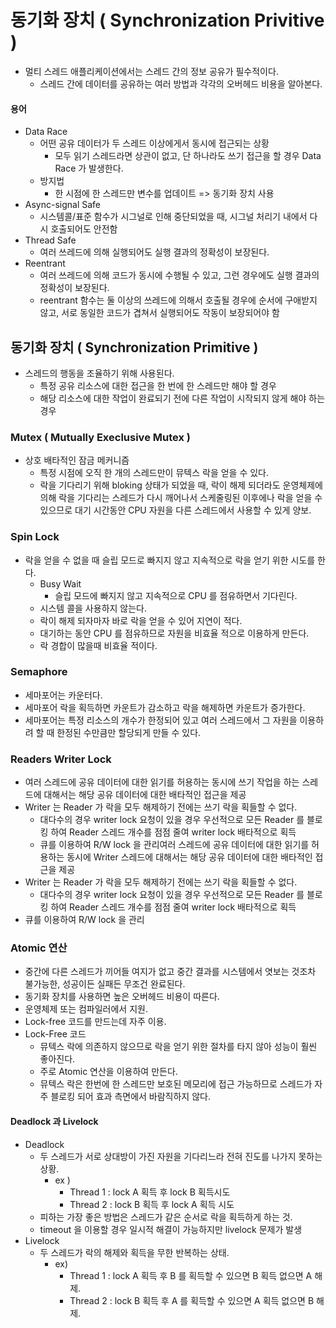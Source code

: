 # 동기화 장치 ( Synchronization Privitive )
* 멀티 스레드 애플리케이션에서는 스레드 간의 정보 공유가 필수적이다. 
	- 스레드 간에 데이터를 공유하는 여러 방법과 각각의 오버헤드 비용을 알아본다.


#### 용어
* Data Race
	* 어떤 공유 데이터가 두 스레드 이상에게서 동시에 접근되는 상황
		- 모두 읽기 스레드라면 상관이 없고, 단 하나라도 쓰기 접근을 할 경우 Data Race 가 발생한다.
	* 방지법
		- 한 시점에 한 스레드만 변수를 업데이트 => 동기화 장치 사용
* Async-signal Safe
	- 시스템콜/표준 함수가 시그널로 인해 중단되었을 때, 시그널 처리기 내에서 다시 호출되어도 안전함
* Thread Safe
	- 여러 쓰레드에 의해 실행되어도 실행 결과의 정확성이 보장된다.
* Reentrant
	- 여러 쓰레드에 의해 코드가 동시에 수행될 수 있고, 그런 경우에도 실행 결과의 정확성이 보장된다.
	- reentrant 함수는 둘 이상의 쓰레드에 의해서 호출될 경우에 순서에 구애받지 않고, 
	서로 동일한 코드가 겹쳐서 실행되어도 작동이 보장되어야 함


## 동기화 장치 ( Synchronization Primitive )
* 스레드의 행동을 조율하기 위해 사용된다.
	- 특정 공유 리소스에 대한 접근을 한 번에 한 스레드만 해야 할 경우
	- 해당 리소스에 대한 작업이 완료되기 전에 다른 작업이 시작되지 않게 해야 하는 경우


### Mutex ( Mutually Execlusive Mutex )
* 상호 배타적인 잠금 메커니즘
	* 특정 시점에 오직 한 개의 스레드만이 뮤텍스 락을 얻을 수 있다.
	* 락을 기다리기 위해 bloking 상태가 되었을 때, 락이 해제 되더라도 운영체제에 의해 
	락을 기다리는 스레드가 다시 깨어나서 스케줄링된 이후에나 락을 얻을 수 있으므로
	대기 시간동안 CPU 자원을 다른 스레드에서 사용할 수 있게 양보.


### Spin Lock
* 락을 얻을 수 없을 때 슬립 모드로 빠지지 않고 지속적으로 락을 얻기 위한 시도를 한다.
	- Busy Wait
		- 슬립 모드에 빠지지 않고 지속적으로 CPU 를 점유하면서 기다린다.
	- 시스템 콜을 사용하지 않는다.
	- 락이 해제 되자마자 바로 락을 얻을 수 있어 지연이 적다.
	- 대기하는 동안 CPU 를 점유하므로 자원을 비효율 적으로 이용하게 만든다.
	- 락 경합이 많을때 비효율 적이다.


### Semaphore
* 세마포어는 카운터다.
* 세마포어 락을 획득하면 카운트가 감소하고 락을 해제하면 카운트가 증가한다.
* 세마포어는 특정 리소스의 개수가 한정되어 있고 여러 스레드에서 그 자원을 이용하려 할 때 
한정된 수만큼만 할당되게 만들 수 있다.


### Readers Writer Lock
* 여러 스레드에 공유 데이터에 대한 읽기를 허용하는 동시에 쓰기 작업을 하는 스레드에 대해서는
해당 공유 데이터에 대한 배타적인 접근을 제공
* Writer 는 Reader 가 락을 모두 해제하기 전에는 쓰기 락을 획들할 수 없다.
	- 대다수의 경우 writer lock 요청이 있을 경우 우선적으로 모든 Reader 를 블로킹 하여 
	Reader 스레드 개수를 점점 줄여 writer lock 배타적으로 획득
	- 큐를 이용하여 R/W lock 을 관리여러 스레드에 공유 데이터에 대한 읽기를 허용하는 동시에 
	Writer 스레드에 대해서는 해당 공유 데이터에 대한 배타적인 접근을 제공
* Writer 는 Reader 가 락을 모두 해제하기 전에는 쓰기 락을 획들할 수 없다.
	- 대다수의 경우 writer lock 요청이 있을 경우 우선적으로 모든 Reader 를 블로킹 하여 
	Reader 스레드 개수를 점점 줄여 writer lock 배타적으로 획득
* 큐를 이용하여 R/W lock 을 관리


### Atomic 연산
* 중간에 다른 스레드가 끼어들 여지가 없고 중간 결과를 시스템에서 엿보는 것조차 불가능한, 성공이든 실패든 무조건 완료된다.
* 동기화 장치를 사용하면 높은 오버헤드 비용이 따른다.
* 운영체제 또는 컴파일러에서 지원.
* Lock-free 코드를 만드는데 자주 이용.
* Lock-Free 코드
	- 뮤텍스 락에 의존하지 않으므로 락을 얻기 위한 절차를 타지 않아 성능이 훨씬 좋아진다.
	- 주로 Atomic 연산을 이용하여 만든다.
	- 뮤텍스 락은 한번에 한 스레드만 보호된 메모리에 접근 가능하므로 스레드가 자주 블로킹 되어
	효과 측면에서 바람직하지 않다.


#### Deadlock 과 Livelock
* Deadlock
	- 두 스레드가 서로 상대방이 가진 자원을 기다리느라 전혀 진도를 나가지 못하는 상황.
		- ex )
			- Thread 1 : lock A 획득 후 lock B 획득시도
			- Thread 2 : lock B 획득 후 lock A 획득 시도
	- 피하는 가장 좋은 방법은 스레드가 같은 순서로 락을 획득하게 하는 것.
	- timeout 을 이용할 경우 일시적 해결이 가능하지만 livelock 문제가 발생
* Livelock
	- 두 스레드가 락의 해제와 획득을 무한 반복하는 상태.
		-  ex)
			- Thread 1 : lock A 획득 후 B 를 획득할 수 있으면 B 획득 없으면 A 해제.
			- Thread 2 : lock B 획득 후 A 를 획득할 수 있으면 A 획득 없으면 B 해제.
  
